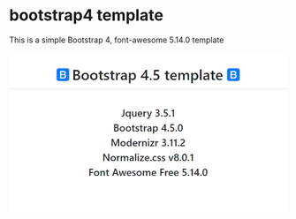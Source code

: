 # bootstrap4 template

This is a simple Bootstrap 4, font-awesome 5.14.0 template

![GitHub Logo](https://github.com/OlegWhat/bootstrap4-boilerplate-/blob/master/bootstrap4template.PNG)
